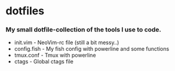 # dotfiles

### My small dotfile-collection of the tools I use to code.

* init.vim    - NeoVim-rc file (still a bit messy..)
* config.fish - My fish config with powerline and some functions
* tmux.conf   - Tmux with powerline
* ctags       - Global ctags file
